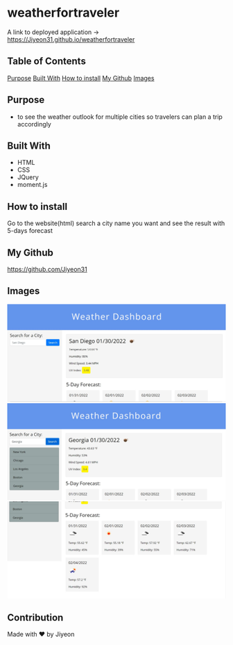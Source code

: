 # weatherfortraveler
A link to deployed application -> <a href>https://Jiyeon31.github.io/weatherfortraveler</a>

## Table of Contents
[Purpose](#Purpose)
[Built With](#BuiltWith)
[How to install](#Howtoinstall)
[My Github](#MyGithub)
[Images](#Images)

<a name="Purpose"/></a>
## Purpose
* to see the weather outlook for multiple cities
so travelers can plan a trip accordingly

<a name="BuiltWith"/></a>
## Built With
* HTML
* CSS
* JQuery
* moment.js

<a name="Howtoinstall"/></a>
## How to install
Go to the website(html) search a city name you want and see the result with 5-days forecast

<a name="MyGithub"/></a>
## My Github
<a href>https://github.com/Jiyeon31</a>

<a name="Images"/></a>
## Images
![alt text](https://github.com/Jiyeon31/weatherfortraveler/blob/main/assets/images/main.JPG)
![alt text](https://github.com/Jiyeon31/weatherfortraveler/blob/main/assets/images/searchhistory.JPG)
![alt text](https://github.com/Jiyeon31/weatherfortraveler/blob/main/assets/images/forecast.JPG)

## Contribution
Made with ❤️ by Jiyeon
